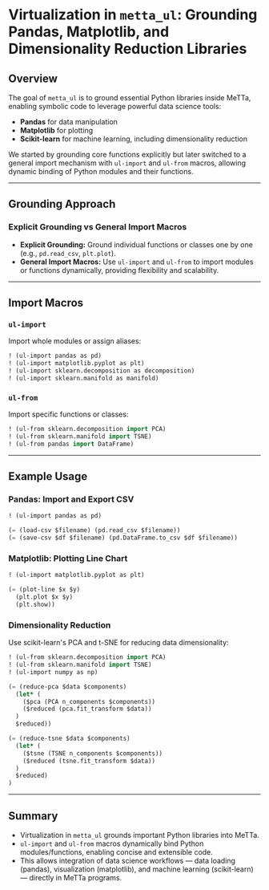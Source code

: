 # Virtualization in `metta_ul`: Grounding Pandas, Matplotlib, and Dimensionality Reduction Libraries

## Overview

The goal of `metta_ul` is to ground essential Python libraries inside MeTTa, enabling symbolic code to leverage powerful data science tools:

* **Pandas** for data manipulation
* **Matplotlib** for plotting
* **Scikit-learn** for machine learning, including dimensionality reduction

We started by grounding core functions explicitly but later switched to a general import mechanism with `ul-import` and `ul-from` macros, allowing dynamic binding of Python modules and their functions.

---

## Grounding Approach

### Explicit Grounding vs General Import Macros

* **Explicit Grounding:** Ground individual functions or classes one by one (e.g., `pd.read_csv`, `plt.plot`).
* **General Import Macros:** Use `ul-import` and `ul-from` to import modules or functions dynamically, providing flexibility and scalability.

---

## Import Macros

### `ul-import`

Import whole modules or assign aliases:

```lisp
! (ul-import pandas as pd)
! (ul-import matplotlib.pyplot as plt)
! (ul-import sklearn.decomposition as decomposition)
! (ul-import sklearn.manifold as manifold)
```

### `ul-from`

Import specific functions or classes:

```lisp
! (ul-from sklearn.decomposition import PCA)
! (ul-from sklearn.manifold import TSNE)
! (ul-from pandas import DataFrame)
```

---

## Example Usage

### Pandas: Import and Export CSV

```lisp
! (ul-import pandas as pd)

(= (load-csv $filename) (pd.read_csv $filename))
(= (save-csv $df $filename) (pd.DataFrame.to_csv $df $filename))
```

### Matplotlib: Plotting Line Chart

```lisp
! (ul-import matplotlib.pyplot as plt)

(= (plot-line $x $y)
  (plt.plot $x $y)
  (plt.show))
```

### Dimensionality Reduction

Use scikit-learn's PCA and t-SNE for reducing data dimensionality:

```lisp
! (ul-from sklearn.decomposition import PCA)
! (ul-from sklearn.manifold import TSNE)
! (ul-import numpy as np)

(= (reduce-pca $data $components)
  (let* (
    ($pca (PCA n_components $components))
    ($reduced (pca.fit_transform $data))
  )
  $reduced))

(= (reduce-tsne $data $components)
  (let* (
    ($tsne (TSNE n_components $components))
    ($reduced (tsne.fit_transform $data))
  )
  $reduced)
)
```

---

## Summary

* Virtualization in `metta_ul` grounds important Python libraries into MeTTa.
* `ul-import` and `ul-from` macros dynamically bind Python modules/functions, enabling concise and extensible code.
* This allows integration of data science workflows — data loading (pandas), visualization (matplotlib), and machine learning (scikit-learn) — directly in MeTTa programs.
